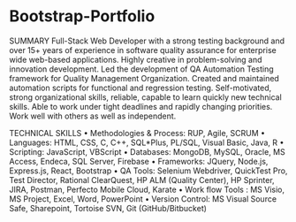 # Bootstrap-Portfolio

SUMMARY
Full-Stack Web Developer with a strong testing background and over 15+ years of experience in software quality assurance for enterprise wide web-based applications. Highly creative in problem-solving and innovation development. Led the development of QA Automation Testing framework for Quality Management Organization. Created and maintained automation scripts for functional and regression testing. Self-motivated, strong organizational skills, reliable, capable to learn quickly new technical skills. Able to work under tight deadlines and rapidly changing priorities. Work well with others as well as independent.

TECHNICAL SKILLS
•	Methodologies & Process: RUP, Agile, SCRUM
•	Languages:  HTML, CSS, C, C++, SQL*Plus, PL/SQL, Visual Basic, Java, R
•	Scripting:  JavaScript, VBScript
•	Databases: MongoDB, MySQL, Oracle, MS Access, Endeca, SQL Server, Firebase
•	Frameworks: JQuery, Node.js, Express.js, React, Bootstrap
•	QA Tools:  Selenium Webdriver, QuickTest Pro, Test Director, Rational ClearQuest, HP ALM (Quality Center), HP Sprinter, JIRA, Postman, Perfecto Mobile Cloud, Karate
•	Work flow Tools	: MS Visio, MS Project, Excel, Word, PowerPoint
•	Version Control:  MS Visual Source Safe, Sharepoint, Tortoise SVN, Git (GitHub/Bitbucket)


